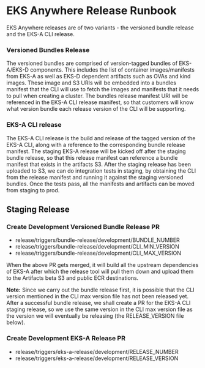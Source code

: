 # EKS Anywhere Release Runbook

EKS Anywhere releases are of two variants - the versioned bundle release and the EKS-A CLI release.

### Versioned Bundles Release

The versioned bundles are comprised of version-tagged bundles of EKS-A/EKS-D components. This includes the list of container images/manifests from EKS-A as well as EKS-D dependent artifacts such as OVAs and kind images. These image and S3 URIs will be embedded into a bundles manifest that the CLI will use to fetch the images and manifests that it needs to pull when creating a cluster. The bundles release manifest URI will be referenced in the EKS-A CLI release manifest, so that customers will know what version bundle each release version of the CLI will be supporting.

### EKS-A CLI release

The EKS-A CLI release is the build and release of the tagged version of the EKS-A CLI, along with a reference to the corresponding bundle release manifest. The staging EKS-A release will be kicked off after the staging bundle release, so that this release manifest can reference a bundle manifest that exists in the artifacts S3. After the staging release has been uploaded to S3, we can do integration tests in staging, by obtaining the CLI from the release manifest and running it against the staging versioned bundles. Once the tests pass, all the manifests and artifacts can be moved from staging to prod.

## Staging Release

### Create Development Versioned Bundle Release PR

* release/triggers/bundle-release/development/BUNDLE_NUMBER
* release/triggers/bundle-release/development/CLI_MIN_VERSION
* release/triggers/bundle-release/development/CLI_MAX_VERSION

When the above PR gets merged, it will build all the upstream dependencies of EKS-A after which the release tool will pull them down and upload them to the Artifacts beta S3 and public ECR destinations. 

**Note:** Since we carry out the bundle release first, it is possible that the CLI version mentioned in the CLI max version file has not been released yet. After a successful bundle release, we shall create a PR for the EKS-A CLI staging release, so we use the same version in the CLI max version file as the version we will eventually be releasing (the RELEASE_VERSION file below).

### Create Development EKS-A Release PR

* release/triggers/eks-a-release/development/RELEASE_NUMBER
* release/triggers/eks-a-release/development/RELEASE_VERSION



